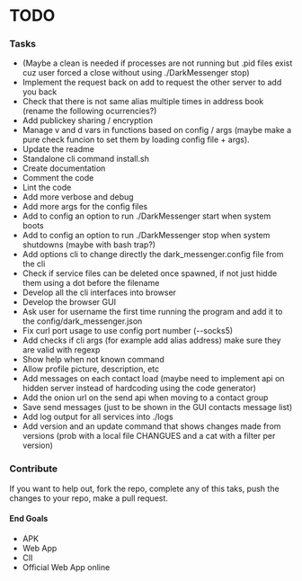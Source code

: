 # TODO

### Tasks

- (Maybe a clean is needed if processes are not running but .pid files exist cuz user forced a close without using ./DarkMessenger stop)
- Implement the request back on add to request the other server to add you back
- Check that there is not same alias multiple times in address book (rename the following ocurrencies?)
- Add publickey sharing / encryption
- Manage v and d vars in functions based on config / args (maybe make a pure check funcion to set them by loading config file + args). 
- Update the readme
- Standalone cli command install.sh
- Create documentation
- Comment the code
- Lint the code
- Add more verbose and debug
- Add more args for the config files
- Add to config an option to run ./DarkMessenger start when system boots
- Add to config an option to run ./DarkMessenger stop when system shutdowns (maybe with bash trap?)
- Add options cli to change directly the dark_messenger.config file from the cli
- Check if service files can be deleted once spawned, if not just hidde them using a dot before the filename
- Develop all the cli interfaces into browser
- Develop the browser GUI
- Ask user for username the first time running the program and add it to the config/dark_messenger.json
- Fix curl port usage to use config port number (--socks5)
- Add checks if cli args (for example add alias address) make sure they are valid with regexp
- Show help when not known command
- Allow profile picture, description, etc
- Add messages on each contact load (maybe need to implement api on hidden server instead of hardcoding using the code generator)
- Add the onion url on the send api when moving to a contact group 
- Save send messages (just to be shown in the GUI contacts message list)
- Add log output for all services into ./logs
- Add version and an update command that shows changes made from versions (prob with a local file CHANGUES and a cat with a filter per version)
### Contribute
If you want to help out, fork the repo, complete any of this taks, push the changes to your repo, make a pull request.  


#### End Goals
- APK
- Web App
- ClI
- Official Web App online
